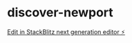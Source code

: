 # discover-newport

[Edit in StackBlitz next generation editor ⚡️](https://stackblitz.com/~/github.com/kevinvandever/discover-newport)